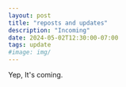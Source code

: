 ```yaml
---
layout: post
title: "reposts and updates"
description: "Incoming"
date: 2024-05-02T12:30:00-07:00
tags: update
#image: img/
---
```


Yep, It's coming.
